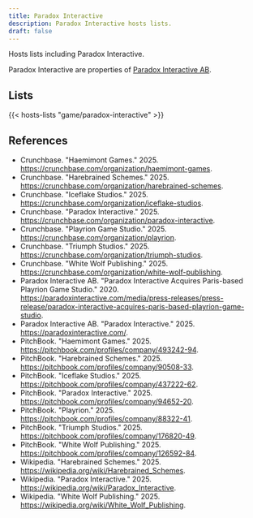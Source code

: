 ```yaml
---
title: Paradox Interactive
description: Paradox Interactive hosts lists.
draft: false
---
```


Hosts lists including Paradox Interactive.

Paradox Interactive are properties of [Paradox Interactive AB](https://paradoxinteractive.com/).

## Lists

{{< hosts-lists "game/paradox-interactive" >}}

## References

+ Crunchbase. "Haemimont Games." 2025. https://crunchbase.com/organization/haemimont-games.
+ Crunchbase. "Harebrained Schemes." 2025. https://crunchbase.com/organization/harebrained-schemes.
+ Crunchbase. "Iceflake Studios." 2025. https://crunchbase.com/organization/iceflake-studios.
+ Crunchbase. "Paradox Interactive." 2025. https://crunchbase.com/organization/paradox-interactive.
+ Crunchbase. "Playrion Game Studio." 2025. https://crunchbase.com/organization/playrion.
+ Crunchbase. "Triumph Studios." 2025. https://crunchbase.com/organization/triumph-studios.
+ Crunchbase. "White Wolf Publishing." 2025. https://crunchbase.com/organization/white-wolf-publishing.
+ Paradox Interactive AB. "Paradox Interactive Acquires Paris-based Playrion Game Studio." 2020. https://paradoxinteractive.com/media/press-releases/press-release/paradox-interactive-acquires-paris-based-playrion-game-studio.
+ Paradox Interactive AB. "Paradox Interactive." 2025. https://paradoxinteractive.com/.
+ PitchBook. "Haemimont Games." 2025. https://pitchbook.com/profiles/company/493242-94.
+ PitchBook. "Harebrained Schemes." 2025. https://pitchbook.com/profiles/company/90508-33.
+ PitchBook. "Iceflake Studios." 2025. https://pitchbook.com/profiles/company/437222-62.
+ PitchBook. "Paradox Interactive." 2025. https://pitchbook.com/profiles/company/94652-20.
+ PitchBook. "Playrion." 2025. https://pitchbook.com/profiles/company/88322-41.
+ PitchBook. "Triumph Studios." 2025. https://pitchbook.com/profiles/company/176820-49.
+ PitchBook. "White Wolf Publishing." 2025. https://pitchbook.com/profiles/company/126592-84.
+ Wikipedia. "Harebrained Schemes." 2025. https://wikipedia.org/wiki/Harebrained_Schemes.
+ Wikipedia. "Paradox Interactive." 2025. https://wikipedia.org/wiki/Paradox_Interactive.
+ Wikipedia. "White Wolf Publishing." 2025. https://wikipedia.org/wiki/White_Wolf_Publishing.
